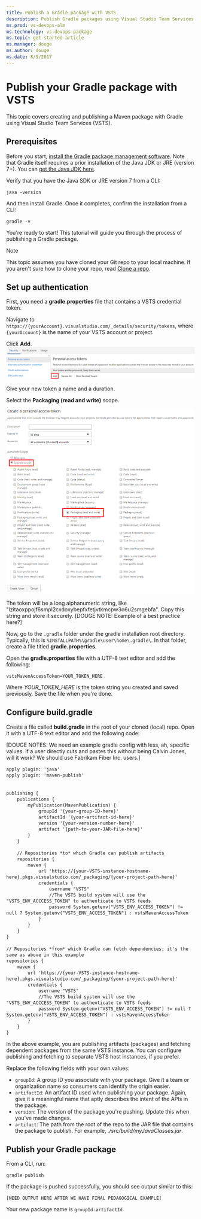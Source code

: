 ```yaml
---
title: Publish a Gradle package with VSTS
description: Publish Gradle packages using Visual Studio Team Services (VSTS)
ms.prod: vs-devops-alm
ms.technology: vs-devops-package
ms.topic: get-started-article
ms.manager: douge
ms.author: douge
ms.date: 8/9/2017
---
```


# Publish your Gradle package with VSTS

This topic covers creating and publishing a Maven package with Gradle using Visual Studio Team Services (VSTS).

## Prerequisites

Before you start, [install the Gradle package management software](https://gradle.org/install/). Note that Gradle itself requires a prior installation of the Java JDK or JRE (version 7+). You
can [get the Java JDK here](http://www.oracle.com/technetwork/java/javase/downloads/index.html).

Verify that you have the Java SDK or JRE version 7 from a CLI:

```cli
java -version
```

And then install Gradle. Once it completes, confirm the installation from a CLI:

```cli
gradle -v
```

You're ready to start! This tutorial will guide you through the process of publishing a Gradle package.

> [!NOTE]
> This topic assumes you have cloned your Git repo to your local machine. If you aren't sure how to clone your repo, read [Clone a repo](/vsts/git/tutorial/clone).

## Set up authentication

First, you need a **gradle.properties** file that contains a VSTS credential token.

Navigate to `https://{yourAccount}.visualstudio.com/_details/security/tokens`, where `{yourAccount}` is the name of your VSTS account or project.

Click **Add**.
![Add a personal access token](_img/add-pat.png)

Give your new token a name and a duration. 

Select the **Packaging (read and write)** scope.

![Select a token scope](_img/select-scope.png)

The token will be a long alphanumeric string, like "lzitaoxppojf6smpl2cxdoxybepfxfetjvtkmcpw3o6u2smgebfa". Copy this string and store it securely. [DOUGE NOTE: Example of a best practice here?]

Now, go to the `.gradle` folder under the gradle installation root directory. Typically, this is `%INSTALLPATH%\gradle\user\home\.gradle\`. In that folder, create a file titled
**gradle.properties**. 

Open the **gradle.properties** file with a UTF-8 text editor and add the following:
```
vstsMavenAccessToken=YOUR_TOKEN_HERE
```

Where *YOUR_TOKEN_HERE* is the token string you created and saved previously. Save the file when you're done.

## Configure build.gradle 

Create a file called **build.gradle** in the root of your cloned (local) repo. Open it with a UTF-8 text editor and add the following code:


[DOUGE NOTES: We need an example gradle config with less, ah, specific values. If a user directly cuts and pastes this without being Calvin Jones, will it work? We should use
Fabrikam Fiber Inc. users.]

```text
apply plugin: 'java' 
apply plugin: 'maven-publish' 
 
 
publishing { 
    publications { 
        myPublication(MavenPublication) { 
            groupId '{your-group-ID-here}' 
            artifactId '{your-artifact-id-here}' 
            version '{your-version-number-here}' 
            artifact '{path-to-your-JAR-file-here}' 
        } 
    } 
 
    // Repositories *to* which Gradle can publish artifacts 
    repositories { 
        maven { 
            url 'https://{your-VSTS-instance-hostname-here}.pkgs.visualstudio.com/_packaging/{your-project-path-here}' 
            credentials { 
                username "VSTS" 
                //The VSTS build system will use the "VSTS_ENV_ACCCESS_TOKEN" to authenticate to VSTS feeds 
                password System.getenv("VSTS_ENV_ACCESS_TOKEN") != null ? System.getenv("VSTS_ENV_ACCESS_TOKEN") : vstsMavenAccessToken 
            } 
        } 
    } 
} 
 
// Repositories *from* which Gradle can fetch dependencies; it's the same as above in this example
repositories { 
    maven { 
        url 'https://{your-VSTS-instance-hostname-here}.pkgs.visualstudio.com/_packaging/{your-project-path-here}' 
        credentials { 
            username "VSTS" 
            //The VSTS build system will use the "VSTS_ENV_ACCCESS_TOKEN" to authenticate to VSTS feeds 
            password System.getenv("VSTS_ENV_ACCESS_TOKEN") != null ? System.getenv("VSTS_ENV_ACCESS_TOKEN") : vstsMavenAccessToken 
        } 
    } 
} 
```
In the above example, you are publishing artifacts (packages) and fetching dependent packages from the same VSTS instance. You can configure
publishing and fetching to separate VSTS host instances, if you prefer.

Replace the following fields with your own values:

- `groupId`: A group ID you associate with your package. Give it a team or organization name so consumers can identify the origin easier.
- `artifactId`: An artifact ID used when publishing your package. Again, give it a meaningful name that aptly describes the intent of the APIs in the package.
- `version`: The version of the package you're pushing. Update this when you've made changes.
- `artifact`: The path from the root of the repo to the JAR file that contains the package to publish. For example, *./src/build/myJavaClasses.jar*.


## Publish your Gradle package

From a CLI, run:

```cli
gradle publish
```
 If the package is pushed successfully, you should see output similar to this:

```output
[NEED OUTPUT HERE AFTER WE HAVE FINAL PEDAGOGICAL EXAMPLE]
```

Your new package name is `groupId:artifactId`.


